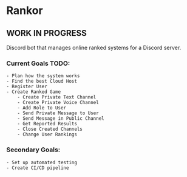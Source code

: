 # Rankor
## **WORK IN PROGRESS**
Discord bot that manages online ranked systems for a Discord server.

### Current Goals TODO:
    - Plan how the system works
    - Find the best Cloud Host
    - Register User
    - Create Ranked Game
        - Create Private Text Channel
        - Create Private Voice Channel
        - Add Role to User
        - Send Private Message to User
        - Send Message in Public Channel
        - Get Reported Results
        - Close Created Channels
        - Change User Rankings

### Secondary Goals:
    - Set up automated testing
    - Create CI/CD pipeline